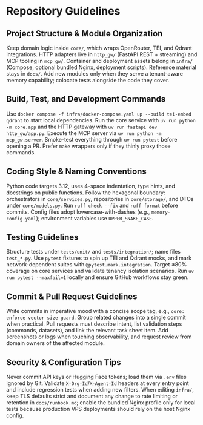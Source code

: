 # Repository Guidelines

## Project Structure & Module Organization
Keep domain logic inside `core/`, which wraps OpenRouter, TEI, and Qdrant integrations. HTTP adapters live in `http_gw/` (FastAPI REST + streaming) and MCP tooling in `mcp_gw/`. Container and deployment assets belong in `infra/` (Compose, optional bundled Nginx, deployment scripts). Reference material stays in `docs/`. Add new modules only when they serve a tenant-aware memory capability; colocate tests alongside the code they cover.

## Build, Test, and Development Commands
Use `docker compose -f infra/docker-compose.yaml up --build tei-embed qdrant` to start local dependencies. Run the core service with `uv run python -m core.app` and the HTTP gateway with `uv run fastapi dev http_gw/app.py`. Execute the MCP server via `uv run python -m mcp_gw.server`. Smoke-test everything through `uv run pytest` before opening a PR. Prefer `make` wrappers only if they thinly proxy those commands.

## Coding Style & Naming Conventions
Python code targets 3.12, uses 4-space indentation, type hints, and docstrings on public functions. Follow the hexagonal boundary: orchestrators in `core/services.py`, repositories in `core/storage/`, and DTOs under `core/models.py`. Run `ruff check --fix` and `ruff format` before commits. Config files adopt lowercase-with-dashes (e.g., `memory-config.yaml`); environment variables use `UPPER_SNAKE_CASE`.

## Testing Guidelines
Structure tests under `tests/unit/` and `tests/integration/`; name files `test_*.py`. Use `pytest` fixtures to spin up TEI and Qdrant mocks, and mark network-dependent suites with `@pytest.mark.integration`. Target ≥80% coverage on core services and validate tenancy isolation scenarios. Run `uv run pytest --maxfail=1` locally and ensure GitHub workflows stay green.

## Commit & Pull Request Guidelines
Write commits in imperative mood with a concise scope tag, e.g., `core: enforce vector size guard`. Group related changes into a single commit when practical. Pull requests must describe intent, list validation steps (commands, datasets), and link the relevant task sheet item. Add screenshots or logs when touching observability, and request review from domain owners of the affected module.

## Security & Configuration Tips
Never commit API keys or Hugging Face tokens; load them via `.env` files ignored by Git. Validate `X-Org-Id`/`X-Agent-Id` headers at every entry point and include regression tests when adding new filters. When editing `infra/`, keep TLS defaults strict and document any change to rate limiting or retention in `docs/runbook.md`; enable the bundled Nginx profile only for local tests because production VPS deployments should rely on the host Nginx config.
